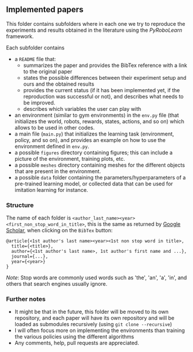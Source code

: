 ## Implemented papers

This folder contains subfolders where in each one we try to reproduce the experiments and results obtained in the 
literature using the *PyRoboLearn* framework.

Each subfolder contains 
- a `README` file that:
    - summarizes the paper and provides the BibTex reference with a link to the original paper
    - states the possible differences between their experiment setup and ours and the obtained results
    - provides the current status (if it has been implemented yet, if the reproduction was successful or not), and 
    describes what needs to be improved.
    - describes which variables the user can play with
- an environment (similar to gym environments) in the `env.py` file (that initializes the world, robots, rewards, 
states, actions, and so on) which allows to be used in other codes.
- a main file (`main.py`) that initializes the learning task (environment, policy, and so on), and provides an 
example on how to use the environment defined in `env.py`.
- a possible `figures` directory containing figures; this can include a picture of the environment, training plots, 
etc.
- a possible `meshes` directory containing meshes for the different objects that are present in the environment.
- a possible `data` folder containing the parameters/hyperparameters of a pre-trained learning model, or collected 
data that can be used for imitation learning for instance.


### Structure

The name of each folder is `<author_last_name><year><first_non_stop_word_in_title>`, this is the same as returned by 
[Google Scholar](https://scholar.google.com/), when clicking on the `BibTex` button:

```
@article{<1st author's last name><year><1st non stop word in title>,
  title={<title>},
  author={<1st author's last name>, 1st author's first name and ...},
  journal={...},
  year={<year>}
}
```

*Note*: Stop words are commonly used words such as 'the', 'an', 'a', 'in', and others that search engines usually 
ignore.


### Further notes

- It might be that in the future, this folder will be moved to its own repository, and each paper will have its own 
repository and will be loaded as submodules recursively (using `git clone --recursive`)
- I will often focus more on implementing the environments than training the various policies using the different 
algorithms
- Any comments, help, pull requests are appreciated. 
